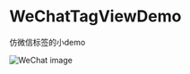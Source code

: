 # WeChatTagViewDemo
仿微信标签的小demo

![WeChat image](https://github.com/coderYMS/WeChatTagViewDemo/blob/master/WeChatTagImage.png)

